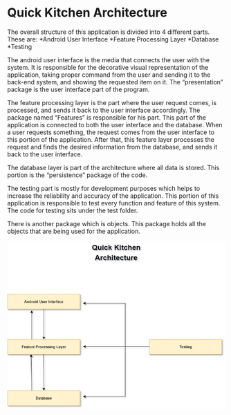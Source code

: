 Quick Kitchen Architecture
======================

The overall structure of this application is divided into 4 different parts. These are:
*Android User Interface
*Feature Processing Layer
*Database
*Testing

The android user interface is the media that connects the user with the system. It is responsible for the decorative visual representation of the application, taking proper command from the user and sending it to the back-end system, and showing the requested item on it. The “presentation” package is the user interface part of the program.

The feature processing layer is the part where the user request comes, is processed, and sends it back to the user interface accordingly. The package named “Features” is responsible for his part. This part of the application is connected to both the user interface and the database. When a user requests something, the request comes from the user interface to this portion of the application. After that, this feature layer processes the request and finds the desired information from the database, and sends it back to the user interface.

The database layer is part of the architecture where all data is stored. This portion is the “persistence” package of the code.

The testing part is mostly for development purposes which helps to increase the reliability and accuracy of the application. This portion of this application is responsible to test every function and feature of this system. The code for testing sits under the test folder. 

There is another package which is objects. This package holds all the objects that are being used for the application.

![qk_arc](qk_arc.jpg)
